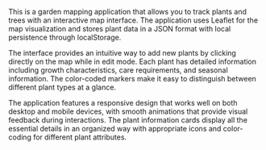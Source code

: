 This is a garden mapping application that allows you to track plants and trees with an interactive map interface. The application uses Leaflet for the map visualization and stores plant data in a JSON format with local persistence through localStorage.

The interface provides an intuitive way to add new plants by clicking directly on the map while in edit mode. Each plant has detailed information including growth characteristics, care requirements, and seasonal information. The color-coded markers make it easy to distinguish between different plant types at a glance.

The application features a responsive design that works well on both desktop and mobile devices, with smooth animations that provide visual feedback during interactions. The plant information cards display all the essential details in an organized way with appropriate icons and color-coding for different plant attributes.

